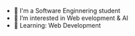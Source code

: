 - 👋 I'm a Software Enginnering student
- 👀 I’m interested in Web evelopment & AI
- 🌱 Learning: Web Development

<!---
Shirhabeel/Shirhabeel is a ✨ special ✨ repository because its `README.md` (this file) appears on your GitHub profile.
You can click the Preview link to take a look at your changes.
--->
